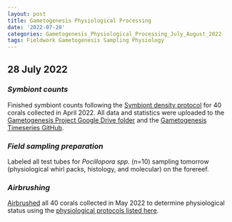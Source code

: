 ```yaml
---
layout: post
title: Gametogenesis Physiological Processing
date: '2022-07-28'
categories: Gametogenesis_Physiological_Processing_July_August_2022
tags: Fieldwork Gametogenesis Sampling Physiology
---
```


## 28 July 2022

### *Symbiont counts*

Finished symbiont counts following the [Symbiont density protocol](https://github.com/urol-e5/protocols/blob/master/2020-01-07-Cell_Density-Protocol.md) for 40 corals collected in April 2022. All data and statistics were uploaded to the [Gametogenesis Project Google Drive folder](https://drive.google.com/drive/u/0/folders/1KSkMOiGlpIDJ80WWa3U5HESVHea4GNIu) and the [Gametogenesis Timeseries GitHub](https://github.com/daniellembecker/Gametogenesis/tree/main/gametogenesis_timeseries). 

### *Field sampling preparation*

Labeled all test tubes for *Pocillopora spp.* (n=10) sampling tomorrow (physiological whirl packs, histology, and molecular) on the forereef. 

### *Airbrushing*
[Airbrushed](https://github.com/urol-e5/protocols/blob/master/2020-01-01-Airbrushing.md) all 40 corals collected in May 2022 to determine physiological status using the [physiological protocols listed here](https://github.com/urol-e5/protocols).


